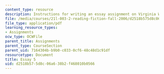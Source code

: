 ```yaml
---
content_type: resource
description: Instructions for writing an essay assignment on Virginia Woolf.
file: /media/courses/21l-003-2-reading-fiction-fall-2006/d2518b575d8c06a638b2f468010b0566_essay5.pdf
file_type: application/pdf
learning_resource_types:
- Assignments
ocw_type: OCWFile
parent_title: Assignments
parent_type: CourseSection
parent_uid: 7164304b-b9b0-c033-0cf6-48c48d1c91df
resourcetype: Document
title: Essay 5
uid: d2518b57-5d8c-06a6-38b2-f468010b0566
---
```

